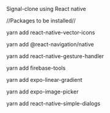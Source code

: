 Signal-clone using React native

//Packages to be installed//

yarn add react-native-vector-icons 

yarn add @react-navigation/native

yarn add react-native-gesture-handler

yarn add firebase-tools

yarn add expo-linear-gradient

yarn add expo-image-picker

yarn add react-native-simple-dialogs
